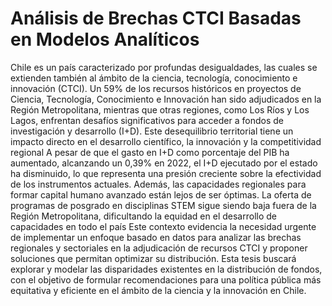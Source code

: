 # Análisis de Brechas CTCI Basadas en Modelos Analíticos
 Chile es un país caracterizado por profundas desigualdades, las cuales se extienden también al ámbito de la ciencia, tecnología, conocimiento e innovación (CTCI). Un 59% de los recursos históricos en proyectos de Ciencia, Tecnología, Conocimiento e Innovación han sido adjudicados en la Región Metropolitana, mientras que otras regiones, como Los Ríos y Los Lagos, enfrentan desafíos significativos para acceder a fondos de investigación y desarrollo (I+D). Este desequilibrio territorial tiene un impacto directo en el desarrollo científico, la innovación y la competitividad regional A pesar de que el gasto en I+D como porcentaje del PIB ha aumentado, alcanzando un 0,39% en 2022, el I+D ejecutado por el estado ha disminuido, lo que representa una presión creciente sobre la efectividad de los instrumentos actuales. Además, las capacidades regionales para formar capital humano avanzado están lejos de ser óptimas. La oferta de programas de posgrado en disciplinas STEM sigue siendo baja fuera de la Región Metropolitana, dificultando la equidad en el desarrollo de capacidades en todo el país Este contexto evidencia la necesidad urgente de implementar un enfoque basado en datos para analizar las brechas regionales y sectoriales en la adjudicación de recursos CTCI y proponer soluciones que permitan optimizar su distribución. Esta tesis buscará explorar y modelar las disparidades existentes en la distribución de fondos, con el objetivo de formular recomendaciones para una política pública más equitativa y eficiente en el ámbito de la ciencia y la innovación en Chile.
